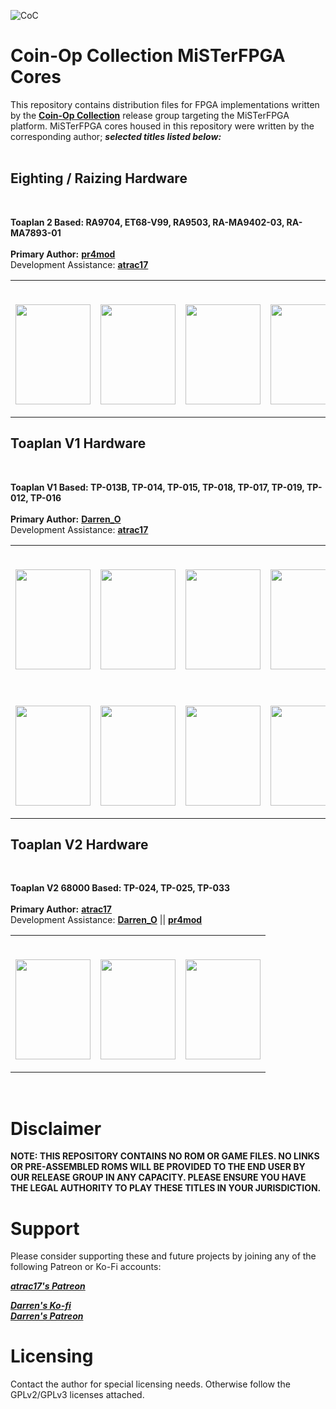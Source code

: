 
![CoC](https://github.com/Coin-OpCollection/Distribution-OpenFPGA/assets/32810066/31901088-142a-424c-adf7-4890eb29973d)

# Coin-Op Collection MiSTerFPGA Cores

This repository contains distribution files for FPGA implementations written by the [**Coin-Op Collection**](https://github.com/Coin-OpCollection) release group targeting the MiSTerFPGA platform. MiSTerFPGA cores housed in this repository were written by the corresponding author; ***selected titles listed below:*** <br><br>

## Eighting / Raizing Hardware

<br>

**Toaplan 2 Based: RA9704, ET68-V99, RA9503, RA-MA9402-03, RA-MA7893-01** <br><br>
**Primary Author:** [**pr4mod**](https://github.com/psomashekar) <br>
Development Assistance: [**atrac17**](https://github.com/atrac17)

<table><tr><td><br> <p align="center"><img width="120" height="160" src="https://github.com/Coin-OpCollection/Distribution-MiSTerFPGA/assets/32810066/c8082729-1d0a-4220-9e20-1b3b228a1b1f"></td><td><br> <p align="center"><img width="120" height="160" src="https://github.com/Coin-OpCollection/Distribution-MiSTerFPGA/assets/32810066/1505aa86-a80f-45f3-a0ff-76ec50a1d4bb"></td><td><br> <p align="center"><img width="120" height="160" src="https://github.com/Coin-OpCollection/Distribution-MiSTerFPGA/assets/32810066/6b2252b6-bdcf-4a63-9070-7ebb38a14c41"></td><td><br> <p align="center"><img width="120" height="160" src="https://github.com/Coin-OpCollection/Distribution-MiSTerFPGA/assets/32810066/0a00c521-54b7-4ec5-9b12-7054fdc497ac"></td><td><br> <p align="center"><img width="120" height="160" src="https://github.com/Coin-OpCollection/Distribution-MiSTerFPGA/assets/32810066/ec83aa94-ca58-4800-a52c-6cbb21a6f6be"></td></tr></table>

## Toaplan V1 Hardware

<br>

**Toaplan V1 Based: TP-013B, TP-014, TP-015, TP-018, TP-017, TP-019, TP-012, TP-016** <br><br>
**Primary Author:** [**Darren_O**](https://github.com/va7deo) <br>
Development Assistance: [**atrac17**](https://github.com/atrac17)

<table><tr><td><br> <p align="center"><img width="120" height="160" src="https://github.com/Coin-OpCollection/Distribution-MiSTerFPGA/assets/32810066/47b45bb5-6d8f-4aaa-98ee-015012da8002"></td><td><br> <p align="center"><img width="120" height="160" src="https://github.com/Coin-OpCollection/Distribution-MiSTerFPGA/assets/32810066/5a0abf9e-2e94-44ef-8b48-775d1788eb12"></td><td><br> <p align="center"><img width="120" height="160" src="https://github.com/Coin-OpCollection/Distribution-MiSTerFPGA/assets/32810066/16d1b3e8-ac15-443a-98f0-3ba5d53b8b25"></td><td><br> <p align="center"><img width="120" height="160" src="https://github.com/Coin-OpCollection/Distribution-MiSTerFPGA/assets/32810066/521d6d21-baa2-4b8f-9de4-9870fc499f2c"></td></tr><tr></tr><td><br> <p align="center"><img width="120" height="160" src="https://github.com/Coin-OpCollection/Distribution-MiSTerFPGA/assets/32810066/666552e5-6d77-40e1-b3be-990e958400c9"></td><td><br> <p align="center"><img width="120" height="160" src="https://github.com/Coin-OpCollection/Distribution-MiSTerFPGA/assets/32810066/5aeec998-403a-4c7a-a019-7f3e65f7a5da"><td><br> <p align="center"><img width="120" height="160" src="https://github.com/Coin-OpCollection/Distribution-MiSTerFPGA/assets/32810066/e0423c10-b23a-4889-acae-2d78cf56e721"></td><td><br> <p align="center"><img width="120" height="160" src="https://github.com/Coin-OpCollection/Distribution-MiSTerFPGA/assets/32810066/81e73336-da43-403a-8e52-7fae5eacbf0d"></td></tr></table>

## Toaplan V2 Hardware

<br>

**Toaplan V2 68000 Based: TP-024, TP-025, TP-033** <br><br>
**Primary Author:** [**atrac17**](https://github.com/atrac17) <br>
Development Assistance: [**Darren_O**](https://github.com/va7deo) || [**pr4mod**](https://github.com/psomashekar)

<table><tr><td><br> <p align="center"><img width="120" height="160" src="https://github.com/Coin-OpCollection/Distribution-OpenFPGA/assets/32810066/5750cae2-a60e-47ad-b834-8fab45c00ead"></td><td><br> <p align="center"><img width="120" height="160" src="https://github.com/Coin-OpCollection/Distribution-OpenFPGA/assets/32810066/f8a2532f-95a9-44e7-973c-f37ca7d5c09e"></td><td><br> <p align="center"><img width="120" height="160" src="https://github.com/Coin-OpCollection/Distribution-OpenFPGA/assets/32810066/c0da7ba7-6d26-4f0a-a40d-ad33d8f45d7c"></td></tr></table>

<br>

# Disclaimer

**NOTE: THIS REPOSITORY CONTAINS NO ROM OR GAME FILES. NO LINKS OR PRE-ASSEMBLED ROMS WILL BE PROVIDED TO THE END USER BY OUR RELEASE GROUP IN ANY CAPACITY. PLEASE ENSURE YOU HAVE THE LEGAL AUTHORITY TO PLAY THESE TITLES IN YOUR JURISDICTION.**

# Support

Please consider supporting these and future projects by joining any of the following Patreon or Ko-Fi accounts:

[***atrac17's Patreon***](https://www.patreon.com/atrac17)

[***Darren's Ko-fi***](https://ko-fi.com/darreno)
<br>
[***Darren's Patreon***](https://patreon.com/darreno)

# Licensing

Contact the author for special licensing needs. Otherwise follow the GPLv2/GPLv3 licenses attached.
